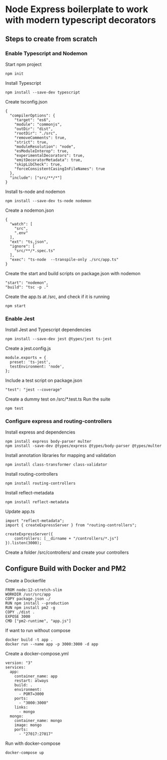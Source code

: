 # Node Express boilerplate to work with modern typescript decorators

## Steps to create from scratch

### Enable Typescript and Nodemon
Start npm project
```
npm init
```
Install Typescript
```
npm install --save-dev typescript
```
Create tsconfig.json
```
{
  "compilerOptions": {
    "target": "es6",
    "module": "commonjs",
    "outDir": "dist",
    "rootDir": "./src",
    "removeComments": true,
    "strict": true,
    "moduleResolution": "node",
    "esModuleInterop": true,
    "experimentalDecorators": true,
    "emitDecoratorMetadata": true,
    "skipLibCheck": true,
    "forceConsistentCasingInFileNames": true
  },
  "include": ["src/**/*"]
}
```
Install ts-node and nodemon
```
npm install --save-dev ts-node nodemon
```
Create a nodemon.json
```
{
  "watch": [
    "src",
    ".env"
  ],
  "ext": "ts,json",
  "ignore": [
    "src/**/*.spec.ts"
  ],
  "exec": "ts-node  --transpile-only ./src/app.ts"
}
```
Create the start and build scripts on package.json with nodemon
```
"start": "nodemon",
"build": "tsc -p ."
```
Create the app.ts at /src, and check if it is running
```
npm start
```

### Enable Jest
Install Jest and Typescript dependencies
```
npm install --save-dev jest @types/jest ts-jest
```
Create a jest.config.js
```
module.exports = {
  preset: 'ts-jest',
  testEnvironment: 'node',
};
```
Include a test script on package.json
```
"test": "jest --coverage"
```
Create a dummy test on /src/*.test.ts
Run the suite
```
npm test
```

### Configure express and routing-controllers
Install express and dependencies
```
npm install express body-parser multer
npm install -save-dev @types/express @types/body-parser @types/multer
```
Install annotation libraries for mapping and validation
```
npm install class-transformer class-validator
```
Install routing-controllers
```
npm install routing-controllers
```
Install reflect-metadata
```
npm install reflect-metadata
```
Update app.ts
```
import "reflect-metadata";
import { createExpressServer } from "routing-controllers";

createExpressServer({
    controllers: [__dirname + "/controllers/*.js"]
}).listen(3000);
```
Create a folder /src/controllers/ and create your controllers

## Configure Build with Docker and PM2

Create a Dockerfile
```
FROM node:12-stretch-slim
WORKDIR /usr/src/app
COPY package.json ./
RUN npm install --production
RUN npm install pm2 -g
COPY ./dist .
EXPOSE 3000
CMD ["pm2-runtime", "app.js"]
```
If want to run without compose
``` 
docker build -t app .
docker run --name app -p 3000:3000 -d app
```
Create a docker-compose.yml
```
version: "3"
services:
  app:
    container_name: app
    restart: always
    build: .
    environment:
      - PORT=3000
    ports:
      - "3000:3000"
    links:
      - mongo
  mongo:
    container_name: mongo
    image: mongo
    ports:
      - "27017:27017"
```
Run with docker-compose
```
docker-compose up
```
